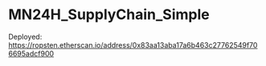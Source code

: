 # MN24H_SupplyChain_Simple


Deployed: https://ropsten.etherscan.io/address/0x83aa13aba17a6b463c27762549f706695adcf900
